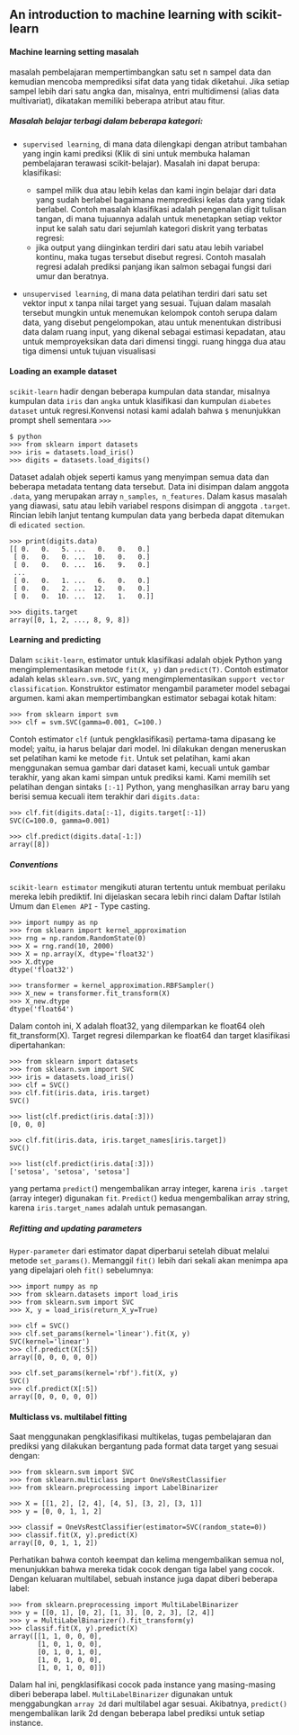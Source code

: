 ## An introduction to machine learning with scikit-learn
#### Machine learning setting masalah
masalah pembelajaran mempertimbangkan satu set n sampel data dan kemudian mencoba memprediksi sifat data yang tidak diketahui. Jika setiap sampel lebih dari satu angka dan, misalnya, entri multidimensi (alias data multivariat), dikatakan memiliki beberapa atribut atau fitur.
##### Masalah belajar terbagi dalam beberapa kategori:
- `supervised learning`, di mana data dilengkapi dengan atribut tambahan yang ingin kami prediksi (Klik di sini untuk membuka halaman pembelajaran terawasi scikit-belajar). Masalah ini dapat berupa:
klasifikasi:
    -  sampel milik dua atau lebih kelas dan kami ingin belajar dari data yang sudah berlabel bagaimana memprediksi kelas data yang tidak berlabel. Contoh masalah klasifikasi adalah pengenalan digit tulisan tangan, di mana tujuannya adalah untuk menetapkan setiap vektor input ke salah satu dari sejumlah kategori diskrit yang terbatas
regresi:
    -  jika output yang diinginkan terdiri dari satu atau lebih variabel kontinu, maka tugas tersebut disebut regresi. Contoh masalah regresi adalah prediksi panjang ikan salmon sebagai fungsi dari umur dan beratnya.

- `unsupervised learning`, di mana data pelatihan terdiri dari satu set vektor input x tanpa nilai target yang sesuai. Tujuan dalam masalah tersebut mungkin untuk menemukan kelompok contoh serupa dalam data, yang disebut pengelompokan, atau untuk menentukan distribusi data dalam ruang input, yang dikenal sebagai estimasi kepadatan, atau untuk memproyeksikan data dari dimensi tinggi. ruang hingga dua atau tiga dimensi untuk tujuan visualisasi

####  Loading an example dataset
`scikit-learn` hadir dengan beberapa kumpulan data standar, misalnya kumpulan data `iris` dan `angka` untuk klasifikasi dan kumpulan `diabetes dataset` untuk regresi.Konvensi notasi kami adalah bahwa `$` menunjukkan prompt shell sementara `>>>`

```
$ python
>>> from sklearn import datasets
>>> iris = datasets.load_iris()
>>> digits = datasets.load_digits()
````

Dataset adalah objek seperti kamus yang menyimpan semua data dan beberapa metadata tentang data tersebut. Data ini disimpan dalam anggota `.data`, yang merupakan array `n_samples`,` n_features`. Dalam kasus masalah yang diawasi, satu atau lebih variabel respons disimpan di anggota `.target`. Rincian lebih lanjut tentang kumpulan data yang berbeda dapat ditemukan di `edicated section`.
````
>>> print(digits.data)
[[ 0.   0.   5. ...   0.   0.   0.]
 [ 0.   0.   0. ...  10.   0.   0.]
 [ 0.   0.   0. ...  16.   9.   0.]
 ...
 [ 0.   0.   1. ...   6.   0.   0.]
 [ 0.   0.   2. ...  12.   0.   0.]
 [ 0.   0.  10. ...  12.   1.   0.]]
 ````
 ````
 >>> digits.target
array([0, 1, 2, ..., 8, 9, 8])
````

#### Learning and predicting
Dalam `scikit-learn`, estimator untuk klasifikasi adalah objek Python yang mengimplementasikan metode `fit(X, y)` dan `predict(T)`. Contoh estimator adalah kelas `sklearn.svm.SVC`, yang mengimplementasikan `support vector classification`. Konstruktor estimator mengambil parameter model sebagai argumen.
kami akan mempertimbangkan estimator sebagai kotak hitam:
````
>>> from sklearn import svm
>>> clf = svm.SVC(gamma=0.001, C=100.)
````
Contoh estimator `clf` (untuk pengklasifikasi) pertama-tama dipasang ke model; yaitu, ia harus belajar dari model. Ini dilakukan dengan meneruskan set pelatihan kami ke metode `fit`. Untuk set pelatihan, kami akan menggunakan semua gambar dari dataset kami, kecuali untuk gambar terakhir, yang akan kami simpan untuk prediksi kami. Kami memilih set pelatihan dengan sintaks `[:-1]` Python, yang menghasilkan array baru yang berisi semua kecuali item terakhir dari `digits.data:`
````
>>> clf.fit(digits.data[:-1], digits.target[:-1])
SVC(C=100.0, gamma=0.001)

>>> clf.predict(digits.data[-1:])
array([8])
````
##### Conventions
`scikit-learn estimator` mengikuti aturan tertentu untuk membuat perilaku mereka lebih prediktif. Ini dijelaskan secara lebih rinci dalam Daftar Istilah Umum dan `Elemen API`
    - Type casting.

    
    >>> import numpy as np
    >>> from sklearn import kernel_approximation
    >>> rng = np.random.RandomState(0)
    >>> X = rng.rand(10, 2000)
    >>> X = np.array(X, dtype='float32')
    >>> X.dtype
    dtype('float32')

    >>> transformer = kernel_approximation.RBFSampler()
    >>> X_new = transformer.fit_transform(X)
    >>> X_new.dtype
    dtype('float64')
Dalam contoh ini, X adalah float32, yang dilemparkan ke float64 oleh fit_transform(X).
Target regresi dilemparkan ke float64 dan target klasifikasi dipertahankan:
````
>>> from sklearn import datasets
>>> from sklearn.svm import SVC
>>> iris = datasets.load_iris()
>>> clf = SVC()
>>> clf.fit(iris.data, iris.target)
SVC()

>>> list(clf.predict(iris.data[:3]))
[0, 0, 0]

>>> clf.fit(iris.data, iris.target_names[iris.target])
SVC()

>>> list(clf.predict(iris.data[:3]))
['setosa', 'setosa', 'setosa']
````
yang pertama `predict(`) mengembalikan array integer, karena `iris .target` (array integer) digunakan `fit`. `Predict(`) kedua mengembalikan array string, karena `iris.target_names` adalah untuk pemasangan.

##### Refitting and updating parameters
`Hyper-parameter` dari estimator dapat diperbarui setelah dibuat melalui metode `set_params()`. Memanggil `fit()` lebih dari sekali akan menimpa apa yang dipelajari oleh `fit()` sebelumnya:
````
>>> import numpy as np
>>> from sklearn.datasets import load_iris
>>> from sklearn.svm import SVC
>>> X, y = load_iris(return_X_y=True)

>>> clf = SVC()
>>> clf.set_params(kernel='linear').fit(X, y)
SVC(kernel='linear')
>>> clf.predict(X[:5])
array([0, 0, 0, 0, 0])

>>> clf.set_params(kernel='rbf').fit(X, y)
SVC()
>>> clf.predict(X[:5])
array([0, 0, 0, 0, 0])
````
#### Multiclass vs. multilabel fitting
Saat menggunakan pengklasifikasi multikelas, tugas pembelajaran dan prediksi yang dilakukan bergantung pada format data target yang sesuai dengan:
````
>>> from sklearn.svm import SVC
>>> from sklearn.multiclass import OneVsRestClassifier
>>> from sklearn.preprocessing import LabelBinarizer

>>> X = [[1, 2], [2, 4], [4, 5], [3, 2], [3, 1]]
>>> y = [0, 0, 1, 1, 2]

>>> classif = OneVsRestClassifier(estimator=SVC(random_state=0))
>>> classif.fit(X, y).predict(X)
array([0, 0, 1, 1, 2])
````
Perhatikan bahwa contoh keempat dan kelima mengembalikan semua nol, menunjukkan bahwa mereka tidak cocok dengan tiga label yang cocok. Dengan keluaran multilabel, sebuah instance juga dapat diberi beberapa label:
````
>>> from sklearn.preprocessing import MultiLabelBinarizer
>>> y = [[0, 1], [0, 2], [1, 3], [0, 2, 3], [2, 4]]
>>> y = MultiLabelBinarizer().fit_transform(y)
>>> classif.fit(X, y).predict(X)
array([[1, 1, 0, 0, 0],
       [1, 0, 1, 0, 0],
       [0, 1, 0, 1, 0],
       [1, 0, 1, 0, 0],
       [1, 0, 1, 0, 0]])
````
Dalam hal ini, pengklasifikasi cocok pada instance yang masing-masing diberi beberapa label.   `MultiLabelBinarizer` digunakan untuk menggabungkan `array 2d` dari multilabel agar sesuai. Akibatnya, `predict()` mengembalikan larik 2d dengan beberapa label prediksi untuk setiap instance.    